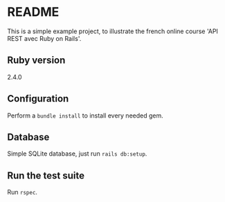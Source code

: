 # README

This is a simple example project, to illustrate the french online course 'API REST avec Ruby on Rails'.

## Ruby version

2.4.0

## Configuration

Perform a `bundle install` to install every needed gem.

## Database

Simple SQLite database, just run `rails db:setup`.

## Run the test suite

Run `rspec`.

